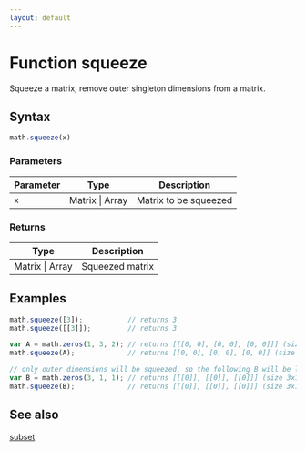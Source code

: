 ```yaml
---
layout: default
---
```


<h1 id="function-squeeze">Function squeeze</h1>

Squeeze a matrix, remove outer singleton dimensions from a matrix.


<h2 id="syntax">Syntax</h2>

```js
math.squeeze(x)
```

<h3 id="parameters">Parameters</h3>

Parameter | Type | Description
--------- | ---- | -----------
`x` | Matrix &#124; Array | Matrix to be squeezed

<h3 id="returns">Returns</h3>

Type | Description
---- | -----------
Matrix &#124; Array | Squeezed matrix


<h2 id="examples">Examples</h2>

```js
math.squeeze([3]);           // returns 3
math.squeeze([[3]]);         // returns 3

var A = math.zeros(1, 3, 2); // returns [[[0, 0], [0, 0], [0, 0]]] (size 1x3x2)
math.squeeze(A);             // returns [[0, 0], [0, 0], [0, 0]] (size 3x2)

// only outer dimensions will be squeezed, so the following B will be left as as
var B = math.zeros(3, 1, 1); // returns [[[0]], [[0]], [[0]]] (size 3x1x1)
math.squeeze(B);             // returns [[[0]], [[0]], [[0]]] (size 3x1x1)
```


<h2 id="see-also">See also</h2>

[subset](subset.html)


<!-- Note: This file is automatically generated from source code comments. Changes made in this file will be overridden. -->

